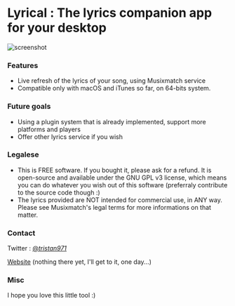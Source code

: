# Lyrical : The lyrics companion app for your desktop

![screenshot](http://tristan.moe/lyrical-0.1.png)

### Features
- Live refresh of the lyrics of your song, using Musixmatch service
- Compatible only with macOS and iTunes so far, on 64-bits system.

### Future goals
- Using a plugin system that is already implemented, support more platforms and players
- Offer other lyrics service if you wish

### Legalese
- This is FREE software. If you bought it, please ask for a refund. It is open-source and available under the GNU GPL v3 license, which means you can do whatever you wish out of this software (preferraly contribute to the source code though :)
- The lyrics provided are NOT intended for commercial use, in ANY way. Please see Musixmatch's legal terms for more informations on that matter.

### Contact
Twitter : [@_tristan971_](https://twitter.com/_tristan971_)

[Website](http://tristan.moe) (nothing there yet, I'll get to it, one day...)

### Misc
I hope you love this little tool :)
